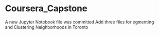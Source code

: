# Coursera_Capstone
A new Jupyter Notebook file was committed
Add three files for egmenting and Clustering Neighborhoods in Toronto
